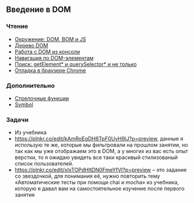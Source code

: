 ## Введение в DOM ##

### Чтение ###
* [Окружение: DOM, BOM и JS](http://learn.javascript.ru/browser-environment)
* [Дерево DOM](http://learn.javascript.ru/dom-nodes)
* [Работа с DOM из консоли](http://learn.javascript.ru/dom-console)
* [Навигация по DOM-элементам](http://learn.javascript.ru/traversing-dom)
* [Поиск: getElement* и querySelector* и не только](http://learn.javascript.ru/searching-elements-dom)
* [Отладка в браузере Chrome](http://learn.javascript.ru/debugging-chrome)

### Дополнительно ###

* [Стрелочные функции]( https://developer.mozilla.org/ru/docs/Web/JavaScript/Reference/Functions/Arrow_functions)
* [Symbol](http://learn.javascript.ru/symbol)

### Задачи ###

* Из учебника
* https://plnkr.co/edit/kAmRoEgDH6TpF0UvH9lJ?p=preview, данные я использую те же, которые мы фильтровали на прошлом занятии, но так как мы уже отображаем это в DOM, а у многих из вас есть опыт верстки, то я ожидаю увидеть все таки красивый стилизованый список пользователей.
* https://plnkr.co/edit/xIxTOPdHltDN0FmeYfVl?p=preview – это задание со звездочкой, для понимания её, нужно повторить тему «Автоматические тесты при помощи chai и mocha» из учебника, которую я давал вам на самостоятельное изучение после первого занятия

